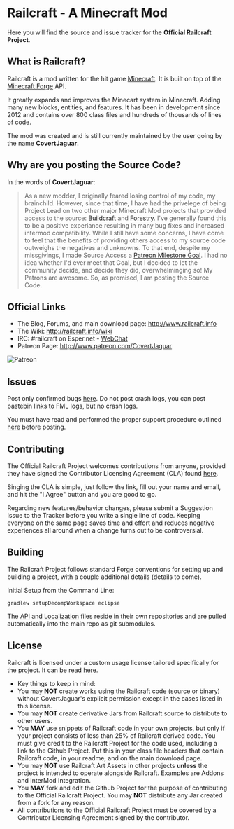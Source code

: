 # Railcraft - A Minecraft Mod

Here you will find the source and issue tracker for the **Official Railcraft Project**.


## What is Railcraft?

Railcraft is a mod written for the hit game [Minecraft](https://minecraft.net/). It is built on top of the [Minecraft Forge](https://github.com/MinecraftForge) API.

It greatly expands and improves the Minecart system in Minecraft. Adding many new blocks, entities, and features. It has been in development since 2012 and contains over 800 class files and hundreds of thousands of lines of code.

The mod was created and is still currently maintained by the user going by the name **CovertJaguar**.

## Why are you posting the Source Code?

In the words of **CovertJaguar**:
> As a new modder, I originally feared losing control of my code, my brainchild. However, since that time, I have had the privelege of being Project Lead on two other major Minecraft Mod projects that provided access to the source: [Buildcraft](https://github.com/BuildCraft/BuildCraft) and [Forestry](https://github.com/ForestryMC/ForestryMC). I've generally found this to be a positive experiance resulting in many bug fixes and increased intermod compatibility.  While I still have some concerns, I have come to feel that the benefits of providing others access to my source code outweighs the negatives and unknowns. To that end, despite my missgivings, I made Source Access a [Patreon Milestone Goal](http://www.patreon.com/CovertJaguar). I had no idea whether I'd ever meet that Goal, but I decided to let the community decide, and decide they did, overwhelminging so! My Patrons are awesome. So, as promised, I am posting the Source Code.

## Official Links

* The Blog, Forums, and main download page: http://www.railcraft.info
* The Wiki: http://railcraft.info/wiki
* IRC: #railcraft on Esper.net - [WebChat](http://webchat.esper.net/?nick=RailcraftGithub...&channels=railcraft&prompt=1)
* Patreon Page: http://www.patreon.com/CovertJaguar

![Patreon](http://www.railcraft.info/wp-content/uploads/2014/05/Patreon.png)

## Issues

Post only confirmed bugs [here](https://github.com/CovertJaguar/Railcraft/issues). Do not post crash logs, you can post pastebin links to FML logs, but no crash logs.

You must have read and performed the proper support procedure outlined [here](http://railcraft.info/wiki/info:support) before posting.

## Contributing

The Official Railcraft Project welcomes contributions from anyone, provided they have signed the Contributor Licensing Agreement (CLA) found [here](https://www.clahub.com/agreements/CovertJaguar/Railcraft).

Singing the CLA is simple, just follow the link, fill out your name and email, and hit the "I Agree" button and you are good to go.

Regarding new features/behavior changes, please submit a Suggestion Issue to the Tracker before you write a single line of code. Keeping everyone on the same page saves time and effort and reduces negative experiences all around when a change turns out to be controversial.

## Building

The Railcraft Project follows standard Forge conventions for setting up and building a project, with a couple additional details (details to come).

Initial Setup from the Command Line:
```
gradlew setupDecompWorkspace eclipse
```

The [API](https://github.com/CovertJaguar/Railcraft-API) and [Localization](https://github.com/CovertJaguar/Railcraft-Localization) files reside in their own repositories and are pulled automatically into the main repo as git submodules.

## License

Railcraft is licensed under a custom usage license tailored specifically for the project. It can be read [here](https://github.com/CovertJaguar/Railcraft/blob/master/LICENSE.md).

 * Key things to keep in mind:
  * You may **NOT** create works using the Railcraft code (source or binary) without CovertJaguar's explicit permission except in the cases listed in this license.
  * You may **NOT** create derivative Jars from Railcraft source to distribute to other users.
  * You **MAY** use snippets of Railcraft code in your own projects, but only if your project consists of less than 25% of Railcraft derived code. You must give credit to the Railcraft Project for the code used, including a link to the Github Project. Put this in your class file headers that contain Railcraft code, in your readme, and on the main download page.
  * You may **NOT** use Railcraft Art Assets in other projects **unless** the project is intended to operate alongside Railcraft. Examples are Addons and InterMod Integration.
  * You **MAY** fork and edit the Github Project for the purpose of contributing to the Official Railcraft Project. You may **NOT** distribute any Jar created from a fork for any reason.
  * All contributions to the Official Railcraft Project must be covered by a Contributor Licensing Agreement signed by the contributor.
